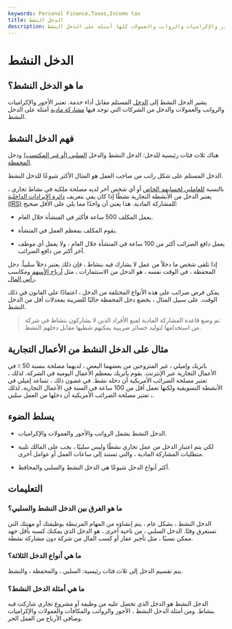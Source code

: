 ```yaml
---
keywords: Personal Finance,Taxes,Income tax
title: الدخل النشط
description: يشير الدخل النشط إلى الدخل المستلم مقابل أداء خدمة. الأجور والإكراميات والرواتب والعمولات كلها أمثلة على الدخل النشط.
---
```


# الدخل النشط
## ما هو الدخل النشط؟

يشير الدخل النشط إلى [الدخل](/income) المستلم مقابل أداء خدمة. تعتبر الأجور والإكراميات والرواتب والعمولات والدخل من الشركات التي توجد فيها [مشاركة مادية](/material-participation-test) أمثلة على الدخل النشط.

## فهم الدخل النشط

هناك ثلاث فئات رئيسية للدخل: الدخل النشط والدخل [السلبي (أو غير المكتسب)](/passiveincome) ودخل [المحفظة](/portfolioincome).

الدخل المستلم على شكل راتب من صاحب العمل هو المثال الأكثر شيوعًا للدخل النشط.

بالنسبة [للعاملين لحسابهم الخاص](/self-employed) أو أي شخص آخر لديه مصلحة ملكية في نشاط تجاري ، يعتبر الدخل من الأنشطة التجارية نشطًا إذا كان يفي بتعريف [دائرة الإيرادات الداخلية (IRS)](/irs) للمشاركة المادية. هذا يعني أن واحدًا مما يلي على الأقل صحيح:

- يعمل المكلف 500 ساعة فأكثر في المنشأة خلال العام.

- يقوم المكلف بمعظم العمل في المنشأة.

- يعمل دافع الضرائب أكثر من 100 ساعة في المنشأة خلال العام ، ولا يعمل أي موظف آخر أكثر من دافع الضرائب.

إذا تلقى شخص ما دخلاً من عمل لا يشارك فيه بنشاط ، فإن ذلك يعتبر دخلاً سلبياً. دخل المحفظة ، في الوقت نفسه ، هو الدخل من الاستثمارات ، مثل [أرباح الأسهم](/dividend) ومكاسب [رأس المال](/capitalgain).

يمكن فرض ضرائب على هذه الأنواع المختلفة من الدخل ، اعتمادًا على القانون في ذلك الوقت. على سبيل المثال ، يخضع دخل المحفظة حاليًا للضريبة بمعدلات أقل من الدخل النشط.

> تم وضع قاعدة المشاركة المادية لمنع الأفراد الذين لا يشاركون بنشاط في شركة من استخدامها لتوليد خسائر ضريبية يمكنهم شطبها مقابل دخلهم النشط.

>

## مثال على الدخل النشط من الأعمال التجارية

باتريك وإميلي ، غير المتزوجين من بعضهما البعض ، لديهما مصلحة بنسبة 50 ٪ في الأعمال التجارية عبر الإنترنت. يقوم باتريك بمعظم الأعمال اليومية في الشركة. لذلك ، تعتبر مصلحة الضرائب الأمريكية أن دخله نشط. في غضون ذلك ، تساعد إميلي في الأنشطة التسويقية ولكنها تعمل أقل من 100 ساعة في السنة في الأعمال التجارية. لذلك ، تعتبر مصلحة الضرائب الأمريكية أن دخلها من العمل سلبي.

## يسلط الضوء

- الدخل النشط يشمل الرواتب والأجور والعمولات والإكراميات.

- لكي يتم اعتبار الدخل من عمل تجاري نشطًا وليس سلبيًا ، يجب على المالك تلبية متطلبات المشاركة المادية ، والتي تستند إلى ساعات العمل أو عوامل أخرى.

- أكثر أنواع الدخل شيوعًا هي الدخل النشط والسلبي والمحافظ.

## التعليمات

### ما هو الفرق بين الدخل النشط والسلبي؟

الدخل النشط ، بشكل عام ، يتم إنشاؤه من المهام المرتبطة بوظيفتك أو مهنتك التي تستغرق وقتًا. الدخل السلبي ، من ناحية أخرى ، هو الدخل الذي يمكنك كسبه بأقل جهد ممكن نسبيًا ، مثل تأجير عقار أو كسب المال من شركة دون مشاركة نشطة.

### ما هي أنواع الدخل الثلاثة؟

يتم تقسيم الدخل إلى ثلاث فئات رئيسية: السلبي ، والمحفظة ، والنشط.

### ما هي أمثلة الدخل النشط؟

الدخل النشط هو الدخل الذي تحصل عليه من وظيفة أو مشروع تجاري شاركت فيه بنشاط. ومن أمثلة الدخل النشط ، الأجور والرواتب والمكافآت والعمولات والإكراميات وصافي الأرباح من العمل الحر.

